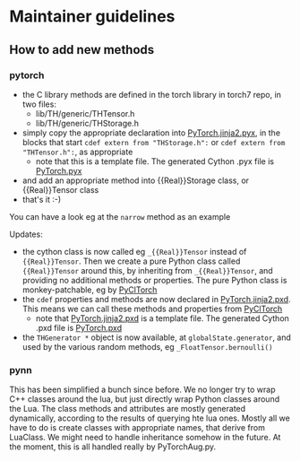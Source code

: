 # Maintainer guidelines

## How to add new methods

### pytorch

* the C library methods are defined in the torch library in torch7 repo, in two files:
  * lib/TH/generic/THTensor.h
  * lib/TH/generic/THStorage.h
* simply copy the appropriate declaration into [PyTorch.jinja2.pyx](src/PyTorch.jinja2.pyx), in the blocks that start `cdef extern from "THStorage.h":` or `cdef extern from "THTensor.h":`, as appropriate
  * note that this is a template file.  The generated Cython .pyx file is [PyTorch.pyx](src/PyTorch.pyx)
* and add an appropriate method into {{Real}}Storage class, or {{Real}}Tensor class
* that's it :-)

You can have a look eg at the `narrow` method as an example

Updates:
* the cython class is now called eg `_{{Real}}Tensor` instead of `{{Real}}Tensor`.  Then we create a pure Python class called `{{Real}}Tensor` around this, by inheriting from `_{{Real}}Tensor`, and providing no additional methods or properties.  The pure Python class is monkey-patchable, eg by [PyClTorch](https://github.com/hughperkins/pycltorch)
* the `cdef` properties and methods are now declared in [PyTorch.jinja2.pxd](src/PyTorch.jinja2.pxd).  This means we can call these methods and properties from [PyClTorch](https://github.com/hughperkins/pycltorch)
  * note that [PyTorch.jinja2.pxd](src/PyTorch.jinja2.pxd) is a template file.  The generated Cython .pxd file is [PyTorch.pxd](src/PyTorch.pxd)
* the `THGenerator *` object is now available, at `globalState.generator`, and used by the various random methods, eg `_FloatTensor.bernoulli()`

### pynn

This has been simplified a bunch since before.  We no longer try to wrap C++ classes around the lua, but just directly wrap Python classes around the Lua.  The class methods and attributes are mostly generated dynamically, according to the results of querying hte lua ones.  Mostly all we have to do is create classes with appropriate names, that derive from LuaClass.  We might need to handle inheritance somehow in the future.  At the moment, this is all handled really by PyTorchAug.py.


